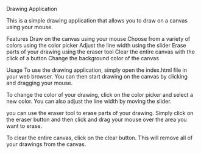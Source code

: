 Drawing Application

This is a simple drawing application that allows you to draw on a canvas using your mouse.

Features
Draw on the canvas using your mouse
Choose from a variety of colors using the color picker
Adjust the line width using the slider
Erase parts of your drawing using the eraser tool
Clear the entire canvas with the click of a button
Change the background color of the canvas

Usage
To use the drawing application, simply open the index.html file in your web browser. You can then start drawing on the canvas by clicking and dragging your mouse.

To change the color of your drawing, click on the color picker and select a new color. You can also adjust the line width by moving the slider.

you can use the eraser tool to erase parts of your drawing. Simply click on the eraser button and then click and drag your mouse over the area you want to erase.

To clear the entire canvas, click on the clear button. This will remove all of your drawings from the canvas.
